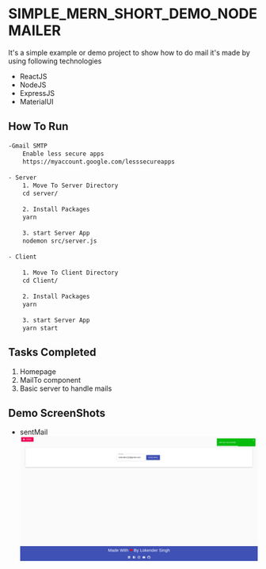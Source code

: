 # SIMPLE_MERN_SHORT_DEMO_NODEMAILER
It's a simple example or demo project to show how to do mail
it's made by using following technologies
- ReactJS
- NodeJS
- ExpressJS
- MaterialUI

## How To Run 
```
-Gmail SMTP
    Enable less secure apps
    https://myaccount.google.com/lesssecureapps

- Server
    1. Move To Server Directory
    cd server/

    2. Install Packages
    yarn

    3. start Server App
    nodemon src/server.js 

- Client    

    1. Move To Client Directory
    cd Client/

    2. Install Packages
    yarn

    3. start Server App
    yarn start
```

## Tasks Completed

1. Homepage
2. MailTo component
3. Basic server to handle mails


## Demo ScreenShots

- sentMail
  ![sentMail](sentMail.png)



